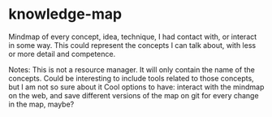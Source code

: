 # knowledge-map


Mindmap of every concept, idea, technique, I had contact with, or interact in some way.
This could represent the concepts I can talk about, with less or more detail and competence.

Notes:
This is not a resource manager. It will only contain the name of the concepts.
Could be interesting to include tools related to those concepts, but I am not so sure about it
Cool options to have: interact with the mindmap on the web, and save different versions of the map on git for every change in the map, maybe?
